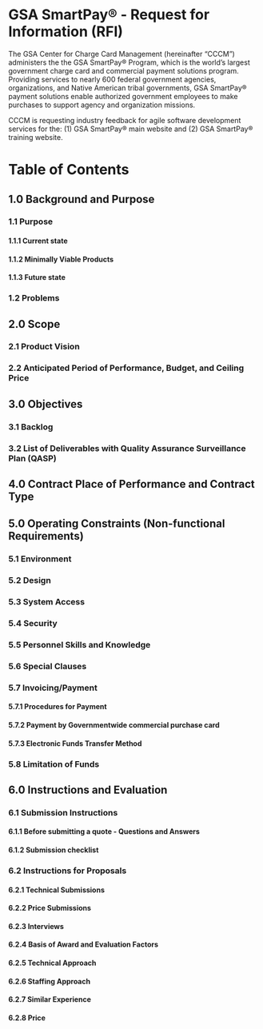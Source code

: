 # GSA SmartPay® - Request for Information (RFI)
The GSA Center for Charge Card Management (hereinafter “CCCM”) administers the the GSA SmartPay® Program, which  is the world’s largest government charge card and commercial payment solutions program. Providing services to nearly 600 federal government agencies, organizations, and Native American tribal governments, GSA SmartPay® payment solutions enable authorized government employees to make purchases to support agency and organization missions.

CCCM is requesting industry feedback for agile software development services for the: (1) GSA SmartPay® main website and (2) GSA SmartPay® training website.

# Table of Contents
## 1.0 Background and Purpose
### 1.1 Purpose
#### 1.1.1 Current state
#### 1.1.2 Minimally Viable Products
#### 1.1.3 Future state
### 1.2 Problems
## 2.0 Scope
### 2.1 Product Vision
### 2.2 Anticipated Period of Performance, Budget, and Ceiling Price
## 3.0 Objectives
### 3.1 Backlog
### 3.2 List of Deliverables with Quality Assurance Surveillance Plan (QASP)
## 4.0 Contract Place of Performance and Contract Type
## 5.0 Operating Constraints (Non-functional Requirements)
### 5.1 Environment
### 5.2 Design
### 5.3  System Access
### 5.4 Security
### 5.5 Personnel Skills and Knowledge
### 5.6 Special Clauses
### 5.7 Invoicing/Payment
#### 5.7.1 Procedures for Payment
#### 5.7.2 Payment by Governmentwide commercial purchase card
#### 5.7.3 Electronic Funds Transfer Method
### 5.8 Limitation of Funds
## 6.0 Instructions and Evaluation
### 6.1 Submission Instructions
#### 6.1.1  Before submitting a quote - Questions and Answers
#### 6.1.2 Submission checklist
### 6.2 Instructions for Proposals
#### 6.2.1 Technical Submissions
#### 6.2.2 Price Submissions
#### 6.2.3 Interviews
#### 6.2.4 Basis of Award and Evaluation Factors
#### 6.2.5 Technical Approach
#### 6.2.6 Staffing Approach
#### 6.2.7 Similar Experience
#### 6.2.8 Price

